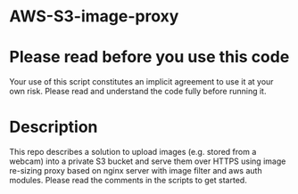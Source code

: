 # AWS-S3-image-proxy

# Please read before you use this code

Your use of this script constitutes an implicit agreement to use it at your own risk. Please read and understand the code fully before running it.

# Description

This repo describes a solution to upload images (e.g. stored from a webcam) into a private S3 bucket and serve them over HTTPS using image re-sizing proxy based on nginx server with image filter and aws auth modules. Please read the comments in the scripts to get started.
